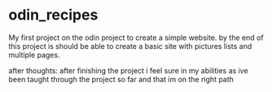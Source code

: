 # odin_recipes
My first project on the odin project to create a simple website.
by the end of this project is should be able to create a basic site 
with pictures lists and multiple pages.

after thoughts:
after finishing the project i feel sure in my abilities as ive been taught through the project so far and that im on the right path
